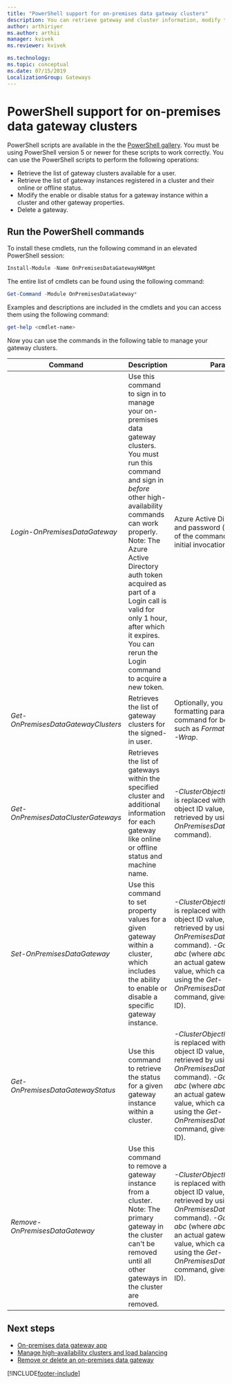 ```yaml
---
title: "PowerShell support for on-premises data gateway clusters"
description: You can retrieve gateway and cluster information, modify the status within a gateway, or delete a gateway by using PowerShell commands.
author: arthiriyer
ms.author: arthii
manager: kvivek
ms.reviewer: kvivek

ms.technology:
ms.topic: conceptual
ms.date: 07/15/2019
LocalizationGroup: Gateways 
---
```


# PowerShell support for on-premises data gateway clusters

PowerShell scripts are available in the the [PowerShell gallery](https://www.powershellgallery.com/packages/OnPremisesDataGatewayHAMgmt/3000.15.18/). You must be using PowerShell version 5 or newer for these scripts to work correctly. You can use the PowerShell scripts to perform the following operations:

- Retrieve the list of gateway clusters available for a user.
- Retrieve the list of gateway instances registered in a cluster and their online or offline status.
- Modify the enable or disable status for a gateway instance within a cluster and other gateway properties.
- Delete a gateway.

## Run the PowerShell commands

To install these cmdlets, run the following command in an elevated PowerShell session:

```powershell
Install-Module -Name OnPremisesDataGatewayHAMgmt
```
The entire list of cmdlets can be found using the following command:

```powershell
Get-Command -Module OnPremisesDataGateway*
```

Examples and descriptions are included in the cmdlets and you can access them using the following command:

```powershell
get-help <cmdlet-name>
```
Now you can use the commands in the following table to manage your gateway clusters.

| **Command** | **Description** | **Parameters** |
| --- | --- | --- |
| *Login-OnPremisesDataGateway* |Use this command to sign in to manage your on-premises data gateway clusters. You must run this command and sign in *before* other high-availability commands can work properly. Note: The Azure Active Directory auth token acquired as part of a Login call is valid for only 1 hour, after which it expires. You can rerun the Login command to acquire a new token.| Azure Active Directory username and password (provided as part of the command execution, not initial invocation).|
| *Get-OnPremisesDataGatewayClusters* | Retrieves the list of gateway clusters for the signed-in user. | Optionally, you can pass formatting parameters to this command for better readability, such as *Format-Table -AutoSize -Wrap*. |
| *Get-OnPremisesDataClusterGateways* | Retrieves the list of gateways within the specified cluster and additional information for each gateway like online or offline status and machine name. | *-ClusterObjectID xyz* (where *xyz* is replaced with an actual cluster object ID value, which can be retrieved by using the *Get-OnPremisesDataGatewayClusters* command).|
| *Set-OnPremisesDataGateway* | Use this command to set property values for a given gateway within a cluster, which includes the ability to enable or disable a specific gateway instance.  | *-ClusterObjectID xyz* (where *xyz* is replaced with an actual cluster object ID value, which can be retrieved by using the *Get-OnPremisesDataGatewayClusters* command). *-GatewayObjectID abc* (where *abc* is replaced with an actual gateway object ID value, which can be retrieved by using the *Get-OnPremisesDataClusterGateways* command, given a cluster object ID). |
| *Get-OnPremisesDataGatewayStatus* | Use this command to retrieve the status for a given gateway instance within a cluster.  | *-ClusterObjectID xyz* (where *xyz* is replaced with an actual cluster object ID value, which can be retrieved by using the *Get-OnPremisesDataGatewayClusters* command).  *-GatewayObjectID abc*  (where *abc* is replaced with an actual gateway object ID value, which can be retrieved by using the *Get-OnPremisesDataClusterGateways* command, given a cluster object ID). |
| *Remove-OnPremisesDataGateway*  | Use this command to remove a gateway instance from a cluster. Note: The primary gateway in the cluster can't be removed until all other gateways in the cluster are removed.| *-ClusterObjectID xyz* (where *xyz* is replaced with an actual cluster object ID value, which can be retrieved by using the *Get-OnPremisesDataGatewayClusters* command).  *-GatewayObjectID abc* (where *abc* is replaced with an actual gateway object ID value, which can be retrieved by using the *Get-OnPremisesDataClusterGateways* command, given a cluster object ID). |

## Next steps

* [On-premises data gateway app](service-gateway-app.md)
* [Manage high-availability clusters and load balancing](service-gateway-high-availability-clusters.md)
* [Remove or delete an on-premises data gateway](service-gateway-manage.md#remove-or-delete-an-on-premises-data-gateway)


[!INCLUDE[footer-include](../includes/footer-banner.md)]